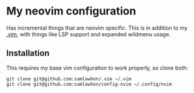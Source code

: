 # My neovim configuration

Has incremental things that are neovim specific. This is in addition to my
[.vim](https://github.com/renzmann/.vim), with things like LSP support and expanded
wildmenu usage.

## Installation

This requires my base vim configuration to work properly, so clone both:

```
git clone git@github.com:samlawhon/.vim ~/.vim
git clone git@github.com:samlawhon/config-nvim ~/.config/nvim
```
